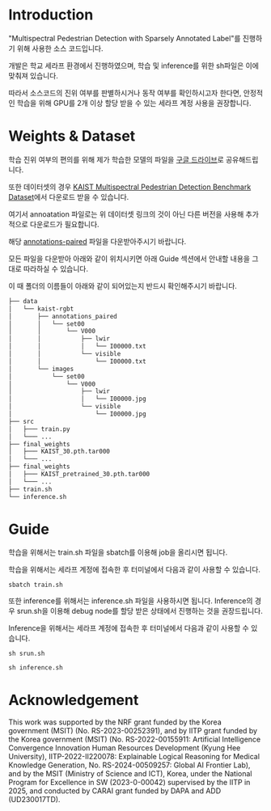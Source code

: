 # Introduction

"Multispectral Pedestrian Detection with Sparsely Annotated Label"를 진행하기 위해 사용한 소스 코드입니다.

개발은 학교 세라프 환경에서 진행하였으며, 학습 및 inference를 위한 sh파일은 이에 맞춰져 있습니다.

따라서 소스코드의 진위 여부를 판별하시거나 동작 여부를 확인하시고자 한다면, 안정적인 학습을 위해 GPU를 2개 이상 할당 받을 수 있는 세라프 계정 사용을 권장합니다.

# Weights & Dataset

학습 진위 여부의 편의를 위해 제가 학습한 모델의 파일을 [구글 드라이브](https://drive.google.com/drive/folders/1ZoCP6xC78e7qo847QqaeevQmj8UeQwel?usp=sharing)로 공유해드립니다.

또한 데이터셋의 경우 [KAIST Multispectral Pedestrian Detection Benchmark Dataset](https://soonminhwang.github.io/rgbt-ped-detection/)에서 다운로드 받을 수 있습니다.

여기서 annoatation 파일로는 위 데이터셋 링크의 것이 아닌 다른 버전을 사용해 추가적으로 다운로드가 필요합니다. 

해당 [annotations-paired](https://drive.google.com/file/d/1FLkoJQOGt4PqRtr0j6namAaehrdt_A45/view) 파일을 다운받아주시기 바랍니다.

모든 파일을 다운받아 아래와 같이 위치시키면 아래 Guide 섹션에서 안내할 내용을 그대로 따라하실 수 있습니다.

이 때 폴더의 이름들이 아래와 같이 되어있는지 반드시 확인해주시기 바랍니다.

```bash
├── data
│   └── kaist-rgbt
│       ├── annotations_paired
│       │   └── set00
│       │       └── V000
│       │           ├── lwir
│       │           │   └── I00000.txt
│       │           └── visible
│       │               └── I00000.txt
│       └── images
│           └── set00
│               └── V000
│                   ├── lwir
│                   │   └── I00000.jpg
│                   └── visible
│                       └── I00000.jpg
├── src
│   ├─── train.py
│   └─── ...
├── final_weights
│   ├─── KAIST_30.pth.tar000
│   └─── ...
├── final_weights
│   ├─── KAIST_pretrained_30.pth.tar000
│   └─── ...
├── train.sh
└── inference.sh
``` 

# Guide

학습을 위해서는 train.sh 파일을 sbatch를 이용해 job을 올리시면 됩니다.

학습을 위해서는 세라프 계정에 접속한 후 터미널에서 다음과 같이 사용할 수 있습니다.

```
sbatch train.sh
```

또한 inference를 위해서는 inference.sh 파일을 사용하시면 됩니다. Inference의 경우 srun.sh을 이용해 debug node를 할당 받은 상태에서 진행하는 것을 권장드립니다.

Inference을 위해서는 세라프 계정에 접속한 후 터미널에서 다음과 같이 사용할 수 있습니다.

```
sh srun.sh

sh inference.sh
```

# Acknowledgement

This work was supported by the NRF grant funded by the Korea government (MSIT) (No. RS-2023-00252391), and by IITP grant funded by the Korea government (MSIT) (No. RS-2022-00155911: Artificial Intelligence Convergence Innovation Human Resources Development (Kyung Hee University), IITP-2022-II220078: Explainable Logical Reasoning for Medical Knowledge Generation, No. RS-2024-00509257: Global AI Frontier Lab), and by the MSIT (Ministry of Science and ICT), Korea, under the National Program for Excellence in SW (2023-0-00042) supervised by the IITP in 2025, and conducted by CARAI grant funded by DAPA and ADD (UD230017TD).